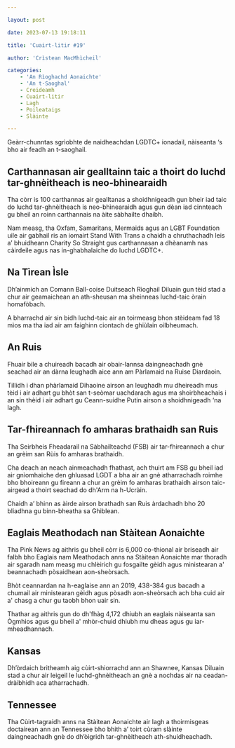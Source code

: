 ```yaml
---

layout: post

date: 2023-07-13 19:18:11

title: 'Cuairt-litir #19'

author: 'Crìstean MacMhìcheil'

categories:
    - 'An Rìoghachd Aonaichte'
    - 'An t-Saoghal'
    - Creideamh
    - Cuairt-litir
    - Lagh
    - Poileataigs
    - Slàinte

---
```


Geàrr-chunntas sgrìobhte de naidheachdan LGDTC+ ionadail, nàiseanta ‘s bho air feadh an t-saoghail.

## Carthannasan air gealltainn taic a thoirt do luchd tar-ghnèitheach is neo-bhìnearaidh

Tha còrr is 100 carthannas air gealltanas a shoidhnigeadh gun bheir iad taic do luchd tar-ghnèitheach is neo-bhìnearaidh agus gun dèan iad cinnteach gu bheil an roinn carthannais na àite sàbhailte dhaibh.

Nam measg, tha Oxfam, Samaritans, Mermaids agus an LGBT Foundation uile air gabhail ris an iomairt Stand With Trans a chaidh a chruthachadh leis a’ bhuidheann Charity So Straight gus carthannasan a dhèanamh nas càirdeile agus nas in-ghabhalaiche do luchd LGDTC+.

## Na Tìrean Ìsle

Dh’ainmich an Comann Ball-coise Duitseach Rìoghail Diluain gun tèid stad a chur air geamaichean an ath-sheusan ma sheinneas luchd-taic òrain homafòbach.

A bharrachd air sin bidh luchd-taic air an toirmeasg bhon stèideam fad 18 mìos ma tha iad air am faighinn ciontach de ghiùlain oilbheumach.

## An Ruis

Fhuair bile a chuireadh bacadh air obair-lannsa daingneachadh gnè seachad air an dàrna leughadh aice ann am Pàrlamaid na Ruise Diardaoin.

Tillidh i dhan phàrlamaid Dihaoine airson an leughadh mu dheireadh mus tèid i air adhart gu bhòt san t-seòmar uachdarach agus ma shoirbheachais i an sin thèid i air adhart gu Ceann-suidhe Putin airson a shoidhnigeadh ‘na lagh.

## Tar-fhireannach fo amharas brathaidh san Ruis

Tha Seirbheis Fheadarail na Sàbhailteachd (FSB) air tar-fhireannach a chur an grèim san Rùis fo amharas brathaidh.

Cha deach an neach ainmeachadh fhathast, ach thuirt am FSB gu bheil iad air gnìomhaiche den ghluasad LGDT a bha air an gnè atharrachadh roimhe bho bhoireann gu fireann a chur an grèim fo amharas brathaidh airson taic-airgead a thoirt seachad do dh'Arm na h-Ucràin.

Chaidh a’ bhinn as àirde airson brathadh san Ruis àrdachadh bho 20 bliadhna gu binn-bheatha sa Ghiblean.

## Eaglais Meathodach nan Stàitean Aonaichte

Tha Pink News ag aithris gu bheil còrr is 6,000 co-thional air briseadh air falbh bho Eaglais nam Meathodach anns na Stàitean Aonaichte mar thoradh air sgaradh nam measg mu chlèirich gu fosgailte gèidh agus ministearan a' beannachadh pòsaidhean aon-sheòrsach.

Bhòt ceannardan na h-eaglaise ann an 2019, 438-384 gus bacadh a chumail air ministearan gèidh agus pòsadh aon-sheòrsach ach bha cuid air a' chasg a chur gu taobh bhon uair sin.

Thathar ag aithris gun do dh'fhàg 4,172 dhiubh an eaglais nàiseanta san Ògmhios agus gu bheil a' mhòr-chuid dhiubh mu dheas agus gu iar-mheadhannach.

## Kansas
Dh’òrdaich britheamh aig cùirt-shiorrachd ann an Shawnee, Kansas Diluain stad a chur air leigeil le luchd-ghnèitheach an gnè a nochdas air na ceadan-dràibhidh aca atharrachadh.

## Tennessee

Tha Cùirt-tagraidh anns na Stàitean Aonaichte air lagh a thoirmisgeas doctairean ann an Tennessee bho bhith a’ toirt cùram slàinte daingneachadh gnè do dh’òigridh tar-ghnèitheach ath-shuidheachadh.